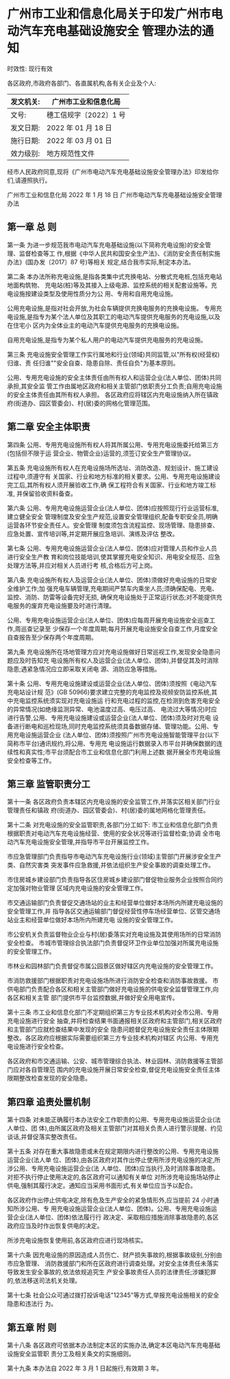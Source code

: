 # 广州市工业和信息化局关于印发广州市电动汽车充电基础设施安全 管理办法的通知

时效性: 现行有效

各区政府,市政府各部门、各直属机构,各有关企业及个人:

| 发文机关:   | 广州市工业和信息化局   |
|--------------|------------------------|
| 文号:       | 穗工信规字〔2022〕1 号 |
| 发文日期:   | 2022 年 01 月 18 日    |
| 施行日期:   | 2022 年 03 月 01 日    |
| 效力级别:   | 地方规范性文件         |

经市人民政府同意,现将《广州市电动汽车充电基础设施安全管理办法》印发给你们,请遵照执行。

广州市工业和信息化局 2022 年 1 月 18 日 广州市电动汽车充电基础设施安全管理办法

## 第一章 总 则

第一条 为进一步规范我市电动汽车充电基础设施(以下简称充电设施)的安全管理、监督检查等工 作,根据《中华人民共和国安全生产法》、《消防安全责任制实施办法》(国办发〔2017〕87 号)等相关 规定,结合我市实际,制定本办法。

第二条 本办法所称充电设施,是指各类集中式充换电站、分散式充电桩,包括充电站地面构筑物、
充电站(桩)等及其接入上级电源、监控系统的相关配套设施等。充电设施按建设类型及使用性质分为公 用、专用和自用充电设施。

公用充电设施,是指对社会开放,为社会车辆提供充换电服务的充换电设施。 专用充电设施,是指专为某个法人单位及其职工的电动汽车提供充电服务的充电设施,以及在住宅小 区内为全体业主的电动汽车提供充电服务的充换电设施。

自用充电设施,是指专为某个私人用户的电动汽车提供充电服务的充电设施。

第三条 充电设施安全管理工作实行属地和行业(领域)共同监管,以"所有权(经营权)归谁、责 任归谁""安全自查、隐患自除、责任自负"为基本原则。

公用、专用充电设施的安全主体责任由所有权人和运营企业(法人单位、团体)共同承担,其安全监 管工作由属地区政府和相关主管部门依职责分工负责;自用充电设施的安全主体责任由其所有权人承担。 各区政府应将辖区内充电设施纳入所在镇政府(街道办、园区管委会)、村(居)委的网格化管理范围。

## 第二章 安全主体职责

第四条 公用、专用充电设施所有权人将其所属公用、专用充电设施委托给第三方(包括但不限于运 营企业、物管企业)运营的,须签订安全生产管理协议。

第五条 充电设施所有权人在充电设施场所选址、消防改造、规划设计、施工建设过程中,须遵守有 关国家、行业和地方标准的相关要求。公用、专用充电设施建设完工后,其所有权人须开展验收工作,确 保工程符合有关国家、行业和地方竣工标准, 并保留验收资料备查。

第六条 公用、专用充电设施运营企业(法人单位、团体)应按照现行行业运营标准,建立健全安全 管理制度及安全生产规范,设置安全管理组织,配备专职安全员,明确运营各环节安全责任人。安全管理 制度须包含流程监控、现场管理、隐患排查、应急处置、宣传培训等,并定期开展应急培训、演练及评估 整改。

第七条 公用、专用充电设施运营企业(法人单位、团体)应对管理人员和作业人员进行安全生产教 育和岗位技能培训,使其掌握充电安全知识、用电安全规范、应急处理方法等,并应对相关人员进行考 核,合格后方可上岗。

第八条 充电设施所有权人及运营企业(法人单位、团体)须做好充电设施的日常安全维护工作;加 强充电车辆管理,充电期间严禁车内乘坐人员;须确保配电、充电、监控、消防、防雷等设备完好无损, 确保充电设施处于正常运行状态;对不能提供充电服务的废弃充电设施要及时进行清理。

公用、专用充电设施运营企业(法人单位、团体)应每周开展充电设施安全巡查工作,周巡查记录至 少保存一个年度周期;每月开展充电设施安全自查工作,月度安全自查报告至少保存两个年度周期。

第九条 充电设施所在场地管理方应对充电设施做好日常巡视工作,发现安全隐患问题应及时告知充 电设施所有权人及运营企业(法人单位、团体),并督促其及时消除隐患;遇紧急情况应立即采取关闭电 源、消防应急等措施。

第十条 公用、专用充电设施建设或运营企业(法人单位、团体)须按照《电动汽车充电站设计规 范》(GB 50966)要求建立完整的充电监控及视频安防监控系统,其中充电监控系统须实现对充电设施运 行和充电过程的监控,在检测到危害充电安全的异常情况(如绝缘监测异常、电池温度过高、电压过高、
电流过大等情况)时应进行告警,公用、专用充电设施建设或运营企业(法人单位、团体)须及时对充电 设备进行断电和巡检现场,同时充电监控系统须具备数据存储、管理功能。公用、专用充电设施运营企业
(法人单位、团体)须按照广州市充电设施智能管理平台(以下简称市平台)通讯规约,将公用、专用充 电设施运行数据录入市平台并确保数据的连续性和真实性;市平台须配合市工业和信息化部门利用上述数 据开展全市充电设施安全检查等工作。

## 第三章 监管职责分工

第十一条 各区政府负责本辖区内充电设施的安全监管工作,并落实区相关部门行业管理责任和镇政 府(街道办、园区管委会)、村(居)委的属地网格化管理责任。

第十二条 对充电设施的安全监管职责,各部门分工如下:
市工业和信息化部门负责根据职责对电动汽车充电设施经营、使用的安全状况等进行监督检查;协调 全市电动汽车充电设施安全管理,并指导市平台开展监控工作。

市应急管理部门负责指导市电动汽车充电设施行业(领域)主管部门开展涉安全生产类、自然灾害类 突发事件应急救援,并依法组织生产安全事故的调查处理工作。

市住房城乡建设部门负责指导各区住房城乡建设部门督促物业服务企业按照合同约定加强对物业管理 区域内充电设施的安全管理工作。

市交通运输部门负责督促交通场站的业主和经营单位做好本场所内所建充电设施的安全管理工作,并 指导各区交通运输部门督促经营性停车场经营单位、区管交通场站业主和经营单位做好本场所内所建充电 设施的安全管理工作。

市公安机关负责监督物业企业与村(居)委落实对充电设施及其使用场所的日常消防安全检查。 市城市管理综合执法部门负责督促环卫作业单位加强对所属充电设施的安全管理工作。

市林业和园林部门负责督促市属公园景区做好辖区内充电设施的安全管理工作。

市消防救援部门根据职责对充电设施场所进行消防安全检查和消防事故救援。 市供电部门负责配合各区和相关主管部门做好充电设施的供电安全监督管理工作,向各区和相关主管 部门提供市平台监控数据,并做好安全用电宣传。

第十三条 市工业和信息化部门不定期组织第三方专业技术机构对全市公用、专用充电设施进行安全 抽查,并将检查结果书面通报相关区政府和主管部门,相关区政府和主管部门应就检查结果中发现的安全 隐患问题督促充电设施安全责任主体限期整改。各区政府应根据实际需要组织第三方专业技术机构对辖区 内公用、专用充电设施进行安全检查。

各区政府和市交通运输、公安、城市管理综合执法、林业园林、消防救援等主管部门应对各自管理范 围内的充电设施开展日常安全检查,督促充电设施安全责任主体限期整改检查发现的安全隐患。

## 第四章 追责处置机制

第十四条 对未能正确履行本办法安全工作职责的公用、专用充电设施运营企业(法人单位、团 体),由所属区政府及相关主管部门对其相关负责人进行警示提醒、约见谈话,并督促落实整改责任。

第十五条 对存在重大事故隐患或未在规定期限内进行整改的公用、专用充电设施运营企业(法人单 位、团体),由各区政府对其作出停止使用所涉充电设施的决定,所涉公用、专用充电设施运营企业(法 人单位、团体)应当执行,及时消除事故隐患。对拒不执行停止使用决定的,各区政府可以通知有关单位 对所涉充电设施场站停止供电,强制其履行决定。通知应当采用书面形式,有关单位应当予以配合。

各区政府作出停止供电决定,除有危及生产安全的紧急情形外,应当提前 24 小时通知所涉公用、专 用充电设施运营企业(法人单位、团体)。公用、专用充电设施运营企业(法人单位、团体)依法履行行 政决定、采取相应措施消除事故隐患的,各区政府应当及时作出恢复供电的决定。

所涉充电设施恢复使用前,各区政府应进行现场核实。

第十六条 因充电设施的原因造成人员伤亡、财产损失事故的,根据事故级别,分别由市应急管理、
消防救援部门和所在区政府进行调查处理。对安全主体责任未落实导致发生安全事故的,依法依规追究生 产安全事故责任人员的法律责任;涉嫌犯罪的,依法移送司法机关处理。

第十七条 社会公众可通过拨打投诉电话"12345"等方式,举报充电设施相关的安全隐患和违法行 为。

## 第五章 附 则

第十八条 各区政府可依据本办法制定本区的实施办法,确定本区电动汽车充电基础设施安全监管职 责分工及相关条文的实施细则。

第十九条 本办法自 2022 年 3 月 1 日起施行,有效期 3 年。